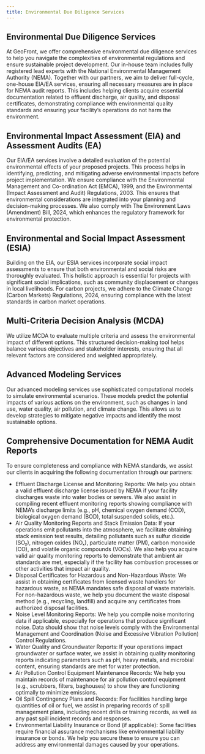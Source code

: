 ```yaml
---
title: Environmental Due Diligence Services
---
```


<article class="prose">

# Environmental Due Diligence Services

At GeoFront, we offer comprehensive environmental due diligence services to help you navigate the complexities of environmental regulations and ensure sustainable project development. Our in-house team includes fully registered lead experts with the National Environmental Management Authority (NEMA). Together with our partners, we aim to deliver full-cycle, one-house EIA/EA services, ensuring all necessary measures are in place for NEMA audit reports. This includes helping clients acquire essential documentation related to effluent discharge, air quality, and disposal certificates, demonstrating compliance with environmental quality standards and ensuring your facility’s operations do not harm the environment.

## Environmental Impact Assessment (EIA) and Assessment Audits (EA)

Our EIA/EA services involve a detailed evaluation of the potential environmental effects of your proposed projects. This process helps in identifying, predicting, and mitigating adverse environmental impacts before project implementation. We ensure compliance with the Environmental Management and Co-ordination Act (EMCA), 1999, and the Environmental (Impact Assessment and Audit) Regulations, 2003. This ensures that environmental considerations are integrated into your planning and decision-making processes. We also comply with The Environment Laws (Amendment) Bill, 2024, which enhances the regulatory framework for environmental protection.

## Environmental and Social Impact Assessment (ESIA)

Building on the EIA, our ESIA services incorporate social impact assessments to ensure that both environmental and social risks are thoroughly evaluated. This holistic approach is essential for projects with significant social implications, such as community displacement or changes in local livelihoods. For carbon projects, we adhere to the Climate Change (Carbon Markets) Regulations, 2024, ensuring compliance with the latest standards in carbon market operations.

## Multi-Criteria Decision Analysis (MCDA)

We utilize MCDA to evaluate multiple criteria and assess the environmental impact of different options. This structured decision-making tool helps balance various objectives and stakeholder interests, ensuring that all relevant factors are considered and weighted appropriately.

## Advanced Modeling Services

Our advanced modeling services use sophisticated computational models to simulate environmental scenarios. These models predict the potential impacts of various actions on the environment, such as changes in land use, water quality, air pollution, and climate change. This allows us to develop strategies to mitigate negative impacts and identify the most sustainable options.

## Comprehensive Documentation for NEMA Audit Reports

To ensure completeness and compliance with NEMA standards, we assist our clients in acquiring the following documentation through our partners:

- Effluent Discharge License and Monitoring Reports: We help you obtain a valid effluent discharge license issued by NEMA if your facility discharges waste into water bodies or sewers. We also assist in compiling recent effluent monitoring reports showing compliance with NEMA’s discharge limits (e.g., pH, chemical oxygen demand (COD), biological oxygen demand (BOD), total suspended solids, etc.).
- Air Quality Monitoring Reports and Stack Emission Data: If your operations emit pollutants into the atmosphere, we facilitate obtaining stack emission test results, detailing pollutants such as sulfur dioxide (SO₂), nitrogen oxides (NOₓ), particulate matter (PM), carbon monoxide (CO), and volatile organic compounds (VOCs). We also help you acquire valid air quality monitoring reports to demonstrate that ambient air standards are met, especially if the facility has combustion processes or other activities that impact air quality.
- Disposal Certificates for Hazardous and Non-Hazardous Waste: We assist in obtaining certificates from licensed waste handlers for hazardous waste, as NEMA mandates safe disposal of waste materials. For non-hazardous waste, we help you document the waste disposal method (e.g., recycling, landfill) and acquire any certificates from authorized disposal facilities.
- Noise Level Monitoring Reports: We help you compile noise monitoring data if applicable, especially for operations that produce significant noise. Data should show that noise levels comply with the Environmental Management and Coordination (Noise and Excessive Vibration Pollution) Control Regulations.
- Water Quality and Groundwater Reports: If your operations impact groundwater or surface water, we assist in obtaining quality monitoring reports indicating parameters such as pH, heavy metals, and microbial content, ensuring standards are met for water protection.
- Air Pollution Control Equipment Maintenance Records: We help you maintain records of maintenance for air pollution control equipment (e.g., scrubbers, filters, baghouses) to show they are functioning optimally to minimize emissions.
- Oil Spill Contingency Plans and Records: For facilities handling large quantities of oil or fuel, we assist in preparing records of spill management plans, including recent drills or training records, as well as any past spill incident records and responses.
- Environmental Liability Insurance or Bond (if applicable): Some facilities require financial assurance mechanisms like environmental liability insurance or bonds. We help you secure these to ensure you can address any environmental damages caused by your operations.

</article>
